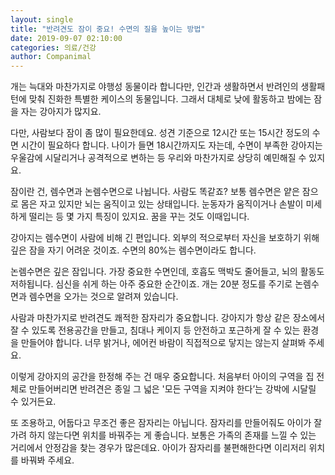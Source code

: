 ```yaml
---
layout: single
title: "반려견도 잠이 중요! 수면의 질을 높이는 방법"
date: 2019-09-07 02:10:00
categories: 의료/건강
author: Companimal
---
```


개는 늑대와 마찬가지로 야행성 동물이라 합니다만, 인간과 생활하면서 반려인의 생활패턴에 맞춰 진화한 특별한 케이스의 동물입니다. 그래서 대체로 낮에 활동하고 밤에는 잠을 자는 강아지가 많지요.

다만, 사람보다 잠이 좀 많이 필요한데요. 성견 기준으로 12시간 또는 15시간 정도의 수면 시간이 필요하다 합니다. 나이가 들면 18시간까지도 자는데, 수면이 부족한 강아지는 우울감에 시달리거나 공격적으로 변하는 등 우리와 마찬가지로 상당히 예민해질 수 있지요.

잠이란 건, 렘수면과 논렘수면으로 나뉩니다. 사람도 똑같죠? 보통 렘수면은 얕은 잠으로 몸은 자고 있지만 뇌는 움직이고 있는 상태입니다. 눈동자가 움직이거나 손발이 미세하게 떨리는 등 몇 가지 특징이 있지요. 꿈을 꾸는 것도 이때입니다.

강아지는 렘수면이 사람에 비해 긴 편입니다. 외부의 적으로부터 자신을 보호하기 위해 깊은 잠을 자기 어려운 것이죠. 수면의 80%는 렘수면이라도 합니다.

논렘수면은 깊은 잠입니다. 가장 중요한 수면인데, 호흡도 맥박도 줄어들고, 뇌의 활동도 저하됩니다. 심신을 쉬게 하는 아주 중요한 순간이죠. 개는 20분 정도를 주기로 논렘수면과 렘수면을 오가는 것으로 알려져 있습니다.

사람과 마찬가지로 반려견도 쾌적한 잠자리가 중요합니다. 강아지가 항상 같은 장소에서 잘 수 있도록 전용공간을 만들고, 침대나 케이지 등 안전하고 포근하게 잘 수 있는 환경을 만들어야 합니다. 너무 밝거나, 에어컨 바람이 직접적으로 닿지는 않는지 살펴봐 주세요.

이렇게 강아지의 공간을 한정해 주는 건 매우 중요합니다. 처음부터 아이의 구역을 집 전체로 만들어버리면 반려견은 종일 그 넓은 '모든 구역을 지켜야 한다’는 강박에 시달릴 수 있거든요.

또 조용하고, 어둡다고 무조건 좋은 잠자리는 아닙니다. 잠자리를 만들어줘도 아이가 잘 가려 하지 않는다면 위치를 바꿔주는 게 좋습니다. 보통은 가족의 존재를 느낄 수 있는 거리에서 안정감을 찾는 경우가 많은데요. 아이가 잠자리를 불편해한다면 이리저리 위치를 바꿔봐 주세요.
